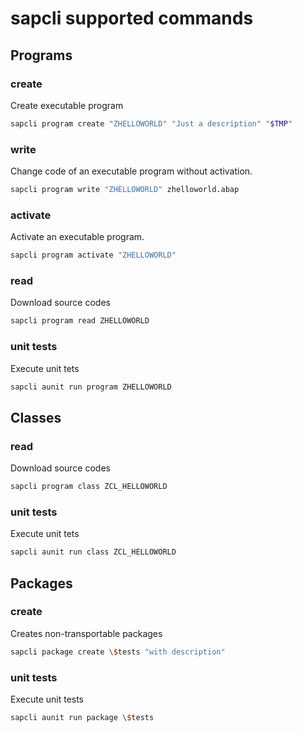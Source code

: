 # sapcli supported commands

## Programs

### create

Create executable program

```bash
sapcli program create "ZHELLOWORLD" "Just a description" "$TMP"
```

### write

Change code of an executable program without activation.

```bash
sapcli program write "ZHELLOWORLD" zhelloworld.abap
```

### activate

Activate an executable program.

```bash
sapcli program activate "ZHELLOWORLD"
```

### read

Download source codes

```bash
sapcli program read ZHELLOWORLD
```

### unit tests

Execute unit tets

```bash
sapcli aunit run program ZHELLOWORLD
```

## Classes

### read

Download source codes

```bash
sapcli program class ZCL_HELLOWORLD
```

### unit tests

Execute unit tets

```bash
sapcli aunit run class ZCL_HELLOWORLD
```

## Packages

### create

Creates non-transportable packages

```bash
sapcli package create \$tests "with description"
```

### unit tests

Execute unit tests

```bash
sapcli aunit run package \$tests
```
